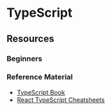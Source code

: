 # TypeScript

## Resources

### Beginners
### Reference Material

- [TypeScript Book](https://basarat.gitbook.io/typescript/)
- [React TypeScript Cheatsheets](https://react-typescript-cheatsheet.netlify.app/)